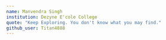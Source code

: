```yaml
---
name: Manvendra Singh
institution: Dezyne E'cole College
quote: "Keep Exploring. You don't know what you may find."
github_user: Titan4888
---
```

